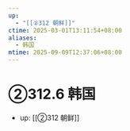 ```yaml
---
up:
  - "[[②312 朝鲜]]"
ctime: 2025-03-01T13:11:54+08:00
aliases:
  - 韩国
mtime: 2025-09-09T12:37:06+08:00
---
```


# ②312.6 韩国

- up: [[②312 朝鲜]]
